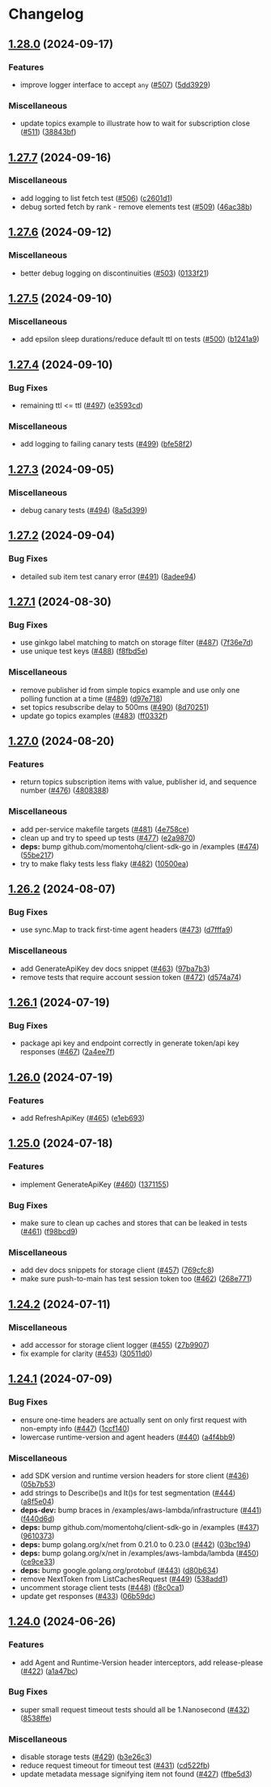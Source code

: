 # Changelog

## [1.28.0](https://github.com/momentohq/client-sdk-go/compare/v1.27.7...v1.28.0) (2024-09-17)


### Features

* improve logger interface to accept `any` ([#507](https://github.com/momentohq/client-sdk-go/issues/507)) ([5dd3929](https://github.com/momentohq/client-sdk-go/commit/5dd39296028e1fea7ef7b4b77d741bcdace8e137))


### Miscellaneous

* update topics example to illustrate how to wait for subscription close ([#511](https://github.com/momentohq/client-sdk-go/issues/511)) ([38843bf](https://github.com/momentohq/client-sdk-go/commit/38843bffef807ecdc29f4ba86761ba8202107767))

## [1.27.7](https://github.com/momentohq/client-sdk-go/compare/v1.27.6...v1.27.7) (2024-09-16)


### Miscellaneous

* add logging to list fetch test ([#506](https://github.com/momentohq/client-sdk-go/issues/506)) ([c2601d1](https://github.com/momentohq/client-sdk-go/commit/c2601d1733a1a9732cc1d913edb9b16aa7df74b7))
* debug sorted fetch by rank - remove elements test ([#509](https://github.com/momentohq/client-sdk-go/issues/509)) ([46ac38b](https://github.com/momentohq/client-sdk-go/commit/46ac38b59897213adea49eb865d0673c0122bc81))

## [1.27.6](https://github.com/momentohq/client-sdk-go/compare/v1.27.5...v1.27.6) (2024-09-12)


### Miscellaneous

* better debug logging on discontinuities ([#503](https://github.com/momentohq/client-sdk-go/issues/503)) ([0133f21](https://github.com/momentohq/client-sdk-go/commit/0133f2124dc1c52bde70707ca5e3200d2cc15a86))

## [1.27.5](https://github.com/momentohq/client-sdk-go/compare/v1.27.4...v1.27.5) (2024-09-10)


### Miscellaneous

* add epsilon sleep durations/reduce default ttl on tests ([#500](https://github.com/momentohq/client-sdk-go/issues/500)) ([b1241a9](https://github.com/momentohq/client-sdk-go/commit/b1241a954f9cf9f0f77de68a837eed075561e261))

## [1.27.4](https://github.com/momentohq/client-sdk-go/compare/v1.27.3...v1.27.4) (2024-09-10)


### Bug Fixes

* remaining ttl &lt;= ttl ([#497](https://github.com/momentohq/client-sdk-go/issues/497)) ([e3593cd](https://github.com/momentohq/client-sdk-go/commit/e3593cd3282ede37660c9ad8a9e493bf1efc392b))


### Miscellaneous

* add logging to failing canary tests ([#499](https://github.com/momentohq/client-sdk-go/issues/499)) ([bfe58f2](https://github.com/momentohq/client-sdk-go/commit/bfe58f21167bcda5ef2c319f00313a3be95c261c))

## [1.27.3](https://github.com/momentohq/client-sdk-go/compare/v1.27.2...v1.27.3) (2024-09-05)


### Miscellaneous

* debug canary tests ([#494](https://github.com/momentohq/client-sdk-go/issues/494)) ([8a5d399](https://github.com/momentohq/client-sdk-go/commit/8a5d39922d95bc3b70f729f7bca2f95bc96fe5d4))

## [1.27.2](https://github.com/momentohq/client-sdk-go/compare/v1.27.1...v1.27.2) (2024-09-04)


### Bug Fixes

* detailed sub item test canary error ([#491](https://github.com/momentohq/client-sdk-go/issues/491)) ([8adee94](https://github.com/momentohq/client-sdk-go/commit/8adee949b0bb845dbd3f0880b1a1ac8b584041bd))

## [1.27.1](https://github.com/momentohq/client-sdk-go/compare/v1.27.0...v1.27.1) (2024-08-30)


### Bug Fixes

* use ginkgo label matching to match on storage filter ([#487](https://github.com/momentohq/client-sdk-go/issues/487)) ([7f36e7d](https://github.com/momentohq/client-sdk-go/commit/7f36e7d82367a498060813861d58097a470e380e))
* use unique test keys ([#488](https://github.com/momentohq/client-sdk-go/issues/488)) ([f8fbd5e](https://github.com/momentohq/client-sdk-go/commit/f8fbd5ea7b666ab39793895d66fd42d5cb2d1cf0))


### Miscellaneous

* remove publisher id from simple topics example and use only one polling function at a time ([#489](https://github.com/momentohq/client-sdk-go/issues/489)) ([d97e718](https://github.com/momentohq/client-sdk-go/commit/d97e7182b473e92349f2d9e7fad5c6e3a51e6bc7))
* set topics resubscribe delay to 500ms ([#490](https://github.com/momentohq/client-sdk-go/issues/490)) ([8d70251](https://github.com/momentohq/client-sdk-go/commit/8d702518c8ea6fc2fb681b530aba6bb8ff7f11b2))
* update go topics examples ([#483](https://github.com/momentohq/client-sdk-go/issues/483)) ([ff0332f](https://github.com/momentohq/client-sdk-go/commit/ff0332f2d0efa2d9deb82915cc7ed9988f35bc65))

## [1.27.0](https://github.com/momentohq/client-sdk-go/compare/v1.26.2...v1.27.0) (2024-08-20)


### Features

* return topics subscription items with value, publisher id, and sequence number ([#476](https://github.com/momentohq/client-sdk-go/issues/476)) ([4808388](https://github.com/momentohq/client-sdk-go/commit/4808388cc0ce89a61fafa522ae7a38ad2fe2b1a1))


### Miscellaneous

* add per-service makefile targets ([#481](https://github.com/momentohq/client-sdk-go/issues/481)) ([4e758ce](https://github.com/momentohq/client-sdk-go/commit/4e758ce806769f0276b732bcde17b31e6ee2850d))
* clean up and try to speed up tests ([#477](https://github.com/momentohq/client-sdk-go/issues/477)) ([e2a9870](https://github.com/momentohq/client-sdk-go/commit/e2a987047625ae04368606520678414bab025c3b))
* **deps:** bump github.com/momentohq/client-sdk-go in /examples ([#474](https://github.com/momentohq/client-sdk-go/issues/474)) ([55be217](https://github.com/momentohq/client-sdk-go/commit/55be21725315cc60fa3aad8a557c9fb2dc3ea3d1))
* try to make flaky tests less flaky ([#482](https://github.com/momentohq/client-sdk-go/issues/482)) ([10500ea](https://github.com/momentohq/client-sdk-go/commit/10500ea2014a3ddeae45bc665a28a7f9cc1f9677))

## [1.26.2](https://github.com/momentohq/client-sdk-go/compare/v1.26.1...v1.26.2) (2024-08-07)


### Bug Fixes

* use sync.Map to track first-time agent headers ([#473](https://github.com/momentohq/client-sdk-go/issues/473)) ([d7fffa9](https://github.com/momentohq/client-sdk-go/commit/d7fffa9ae7db6aa3d5e9532b6e6604e3c5a1d697))


### Miscellaneous

* add GenerateApiKey dev docs snippet ([#463](https://github.com/momentohq/client-sdk-go/issues/463)) ([97ba7b3](https://github.com/momentohq/client-sdk-go/commit/97ba7b3d3ae49aea1a335ca84637d515a6ab2279))
* remove tests that require account session token ([#472](https://github.com/momentohq/client-sdk-go/issues/472)) ([d574a74](https://github.com/momentohq/client-sdk-go/commit/d574a7457581f6df8776d4ce936f751e1a9d1783))

## [1.26.1](https://github.com/momentohq/client-sdk-go/compare/v1.26.0...v1.26.1) (2024-07-19)


### Bug Fixes

* package api key and endpoint correctly in generate token/api key responses ([#467](https://github.com/momentohq/client-sdk-go/issues/467)) ([2a4ee7f](https://github.com/momentohq/client-sdk-go/commit/2a4ee7fb83ea0f4b917a1988d731da4eeb5b7b01))

## [1.26.0](https://github.com/momentohq/client-sdk-go/compare/v1.25.0...v1.26.0) (2024-07-19)


### Features

* add RefreshApiKey ([#465](https://github.com/momentohq/client-sdk-go/issues/465)) ([e1eb693](https://github.com/momentohq/client-sdk-go/commit/e1eb6938742616bf88210b5d4e48eccf41b561ff))

## [1.25.0](https://github.com/momentohq/client-sdk-go/compare/v1.24.2...v1.25.0) (2024-07-18)


### Features

* implement GenerateApiKey ([#460](https://github.com/momentohq/client-sdk-go/issues/460)) ([1371155](https://github.com/momentohq/client-sdk-go/commit/137115593779786fb701e9aee35639957d551580))


### Bug Fixes

* make sure to clean up caches and stores that can be leaked in tests ([#461](https://github.com/momentohq/client-sdk-go/issues/461)) ([f98bcd9](https://github.com/momentohq/client-sdk-go/commit/f98bcd9ccbc7bfe49de8308a2de002518a1b2eb5))


### Miscellaneous

* add dev docs snippets for storage client ([#457](https://github.com/momentohq/client-sdk-go/issues/457)) ([769cfc8](https://github.com/momentohq/client-sdk-go/commit/769cfc898060c56da7462eb36bae2bb7fd1a8a17))
* make sure push-to-main has test session token too ([#462](https://github.com/momentohq/client-sdk-go/issues/462)) ([268e771](https://github.com/momentohq/client-sdk-go/commit/268e7713ad2be16dd9f595f37d41e4a1c4547d65))

## [1.24.2](https://github.com/momentohq/client-sdk-go/compare/v1.24.1...v1.24.2) (2024-07-11)


### Miscellaneous

* add accessor for storage client logger ([#455](https://github.com/momentohq/client-sdk-go/issues/455)) ([27b9907](https://github.com/momentohq/client-sdk-go/commit/27b99075974a00dbb62b012d9de529cebd4d7152))
* fix example for clarity ([#453](https://github.com/momentohq/client-sdk-go/issues/453)) ([30511d0](https://github.com/momentohq/client-sdk-go/commit/30511d0eda679d94d7e7e233c765a9a853d64e17))

## [1.24.1](https://github.com/momentohq/client-sdk-go/compare/v1.24.0...v1.24.1) (2024-07-09)


### Bug Fixes

* ensure one-time headers are actually sent on only first request with non-empty info ([#447](https://github.com/momentohq/client-sdk-go/issues/447)) ([1ccf140](https://github.com/momentohq/client-sdk-go/commit/1ccf140a5d1cfff84fd725c2e3b365653a097e8f))
* lowercase runtime-version and agent headers ([#440](https://github.com/momentohq/client-sdk-go/issues/440)) ([a4f4bb9](https://github.com/momentohq/client-sdk-go/commit/a4f4bb95318c8226ec1d6ec5f7ec8ddd9173e2b1))


### Miscellaneous

* add SDK version and runtime version headers for store client ([#436](https://github.com/momentohq/client-sdk-go/issues/436)) ([05b7b53](https://github.com/momentohq/client-sdk-go/commit/05b7b53d7d299046a1d7038be691eb373428cde8))
* add strings to Describe()s and It()s for test segmentation ([#444](https://github.com/momentohq/client-sdk-go/issues/444)) ([a8f5e04](https://github.com/momentohq/client-sdk-go/commit/a8f5e04d440b4a91ceb0ef39b77039b82e29b4e0))
* **deps-dev:** bump braces in /examples/aws-lambda/infrastructure ([#441](https://github.com/momentohq/client-sdk-go/issues/441)) ([f440d6d](https://github.com/momentohq/client-sdk-go/commit/f440d6d868b9fe0332fd8325bdde9bce51494ed2))
* **deps:** bump github.com/momentohq/client-sdk-go in /examples ([#437](https://github.com/momentohq/client-sdk-go/issues/437)) ([9610373](https://github.com/momentohq/client-sdk-go/commit/9610373e17a9b751d8e0fae6cf15add65ab076fa))
* **deps:** bump golang.org/x/net from 0.21.0 to 0.23.0 ([#442](https://github.com/momentohq/client-sdk-go/issues/442)) ([03bc194](https://github.com/momentohq/client-sdk-go/commit/03bc194785acbc1653dd15264848f005e7a50cd7))
* **deps:** bump golang.org/x/net in /examples/aws-lambda/lambda ([#450](https://github.com/momentohq/client-sdk-go/issues/450)) ([ce9ce33](https://github.com/momentohq/client-sdk-go/commit/ce9ce33ffbdf66e2f2a32e81eccd8b5c93a33a32))
* **deps:** bump google.golang.org/protobuf ([#443](https://github.com/momentohq/client-sdk-go/issues/443)) ([d80b634](https://github.com/momentohq/client-sdk-go/commit/d80b63417b533d4ceb65e294e4ae3d4916e5d44b))
* remove NextToken from ListCachesRequest ([#449](https://github.com/momentohq/client-sdk-go/issues/449)) ([538add1](https://github.com/momentohq/client-sdk-go/commit/538add16f6c759fdf27ac244685331cf53fdbe1c))
* uncomment storage client tests ([#448](https://github.com/momentohq/client-sdk-go/issues/448)) ([f8c0ca1](https://github.com/momentohq/client-sdk-go/commit/f8c0ca1a17a3162ab7e5459b6f947d161fbfb61f))
* update get responses ([#433](https://github.com/momentohq/client-sdk-go/issues/433)) ([06b59dc](https://github.com/momentohq/client-sdk-go/commit/06b59dc67ef31ce1dd1e2ceeefd16cb81e5cf359))

## [1.24.0](https://github.com/momentohq/client-sdk-go/compare/v1.23.1...v1.24.0) (2024-06-26)


### Features

* add Agent and Runtime-Version header interceptors, add release-please ([#422](https://github.com/momentohq/client-sdk-go/issues/422)) ([a1a47bc](https://github.com/momentohq/client-sdk-go/commit/a1a47bc13dd7f53cb0ff3ac837ca7908414ef52f))


### Bug Fixes

* super small request timeout tests should all be 1.Nanosecond ([#432](https://github.com/momentohq/client-sdk-go/issues/432)) ([8538ffe](https://github.com/momentohq/client-sdk-go/commit/8538ffe8eadf481d7a19dd947cc6c5b51ac2c61c))


### Miscellaneous

* disable storage tests ([#429](https://github.com/momentohq/client-sdk-go/issues/429)) ([b3e26c3](https://github.com/momentohq/client-sdk-go/commit/b3e26c3a373f59ff2612814f6fcebec1fede166e))
* reduce request timeout for timeout test ([#431](https://github.com/momentohq/client-sdk-go/issues/431)) ([cd522fb](https://github.com/momentohq/client-sdk-go/commit/cd522fb5d7c23ce904ea7cb1c8ad104ab9ebb348))
* update metadata message signifying item not found ([#427](https://github.com/momentohq/client-sdk-go/issues/427)) ([ffbe5d3](https://github.com/momentohq/client-sdk-go/commit/ffbe5d36116d09afa0743898ea412ca112736b58))

